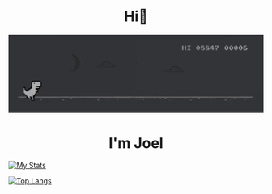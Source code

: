 <div align="center">
<h1>Hi👋</h1>
</div>

![gif](gif.gif)

<div align="center">
<h1>I'm Joel</h1>
</div>

[![My Stats](https://github-readme-stats.vercel.app/api?username=mojpm&show_icons=true&theme=gotham&card_width=500)](https://github.com/anuraghazra/github-readme-stats)

[![Top Langs](https://github-readme-stats.vercel.app/api/top-langs/?username=mojpm&layout=compact&theme=radical&langs_count=10&card_width=450)](https://github.com/anuraghazra/github-readme-stats)
